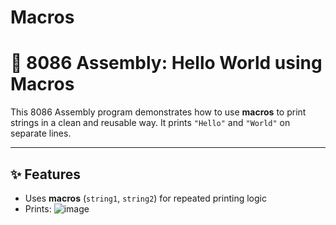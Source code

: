 # Macros
# 🧵 8086 Assembly: Hello World using Macros

This 8086 Assembly program demonstrates how to use **macros** to print strings in a clean and reusable way. It prints `"Hello"` and `"World"` on separate lines.

---

## ✨ Features

- Uses **macros** (`string1`, `string2`) for repeated printing logic
- Prints:
![image](https://github.com/user-attachments/assets/9c844a9b-6d1f-4bb1-8fbd-536e9d6806fd)


